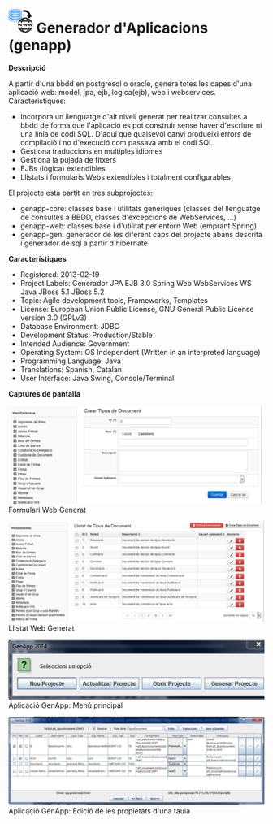# ![Logo](https://github.com/GovernIB/maven/blob/binaris/genapp/projectinfo_Attachments/icon.jpg) Generador d'Aplicacions (genapp)  


**Descripció**

A partir d'una bbdd en postgresql o oracle, genera totes les capes d'una aplicació web: model, jpa, ejb, logica(ejb), web i webservices. Caracteristiques:
* Incorpora un llenguatge d'alt nivell generat per realitzar consultes a bbdd de forma que l'aplicació es pot construir sense haver d'escriure ni una linia de codi SQL. D'aqui que qualsevol canvi produeixi errors de compilació i no d'execució com passava amb el codi SQL.
* Gestiona traduccions en multiples idiomes
* Gestiona la pujada de fitxers
* EJBs (lògica) extendibles
* Llistats i formularis Webs extendibles i totalment configurables

El projecte està partit en tres subprojectes:
* genapp-core: classes base i utilitats genèriques (classes del llenguatge de consultes a BBDD, classes d'excepcions de WebServices, ...)
* genapp-web: classes base i d'utilitat per entorn Web (emprant Spring)
* genapp-gen: generador de les diferent caps del projecte abans descrita i generador de sql a partir d'hibernate

**Característiques**

* Registered: 2013-02-19
* Project Labels: Generador  JPA  EJB 3.0  Spring  Web  WebServices  WS  Java  JBoss 5.1  JBoss 5.2  
* Topic: Agile development tools,  Frameworks,  Templates
* License:  European Union Public License, GNU General Public License version 3.0 (GPLv3)
* Database Environment: JDBC
* Development Status: Production/Stable
* Intended Audience:  Government
* Operating System:  OS Independent (Written in an interpreted language)
* Programming Language: Java
* Translations: Spanish, Catalan
* User Interface: Java Swing, Console/Terminal


**Captures de pantalla**

![Formulari Web Generat](https://github.com/GovernIB/maven/raw/binaris/genapp/projectinfo_Attachments/screenshots/genapp_form.png)
Formulari Web Generat

![Llistat Web Generat](https://github.com/GovernIB/maven/raw/binaris/genapp/projectinfo_Attachments/screenshots/genapp_llistat.png)
Llistat Web Generat

![Aplicació GenApp:  Menú principal](https://github.com/GovernIB/maven/raw/binaris/genapp/projectinfo_Attachments/screenshots/genapp_aplicacio_menu.png)
Aplicació GenApp:  Menú principal

![Aplicació GenApp: Edició de les propietats d'una taula](https://github.com/GovernIB/maven/raw/binaris/genapp/projectinfo_Attachments/screenshots/genapp_aplicacio_editar_projecte.png)
Aplicació GenApp: Edició de les propietats d'una taula

